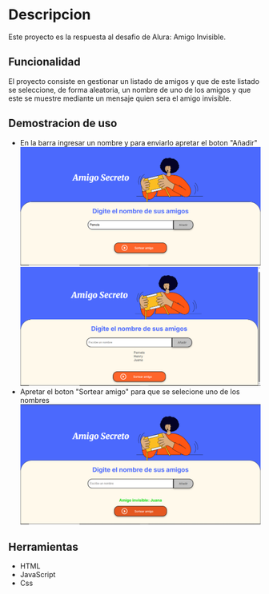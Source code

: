 # Descripcion

Este proyecto es la respuesta al desafio de Alura: Amigo Invisible.

## Funcionalidad
El proyecto consiste en gestionar un listado de amigos y que de este listado se seleccione, de forma aleatoria, un nombre de uno de los amigos y que este se muestre mediante un mensaje quien sera el amigo invisible.

## Demostracion de uso
- En la barra ingresar un nombre y para enviarlo apretar el boton "Añadir"
![ingresando nombre](capturas/1image.png)
![nombres ingresados](capturas/2image.png)
- Apretar el boton "Sortear amigo" para que se selecione uno de los nombres
![migo invisible](capturas/3image.png)

## Herramientas
- HTML
- JavaScript
- Css